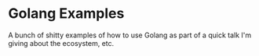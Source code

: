 # Golang Examples

A bunch of shitty examples of how to use Golang as part of a quick talk I'm
giving about the ecosystem, etc.

